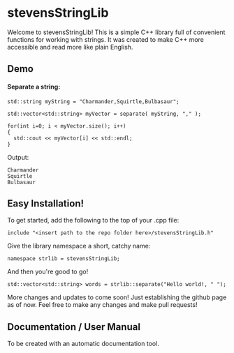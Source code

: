 # stevensStringLib

Welcome to stevensStringLib! This is a simple C++ library full of convenient functions for working with strings. It was created to make C++ more accessible and read more like plain English.

## Demo
#### Separate a string:
```
std::string myString = "Charmander,Squirtle,Bulbasaur";

std::vector<std::string> myVector = separate( myString, "," );

for(int i=0; i < myVector.size(); i++)
{
  std::cout << myVector[i] << std::endl;
}
```
Output:
```
Charmander
Squirtle
Bulbasaur
```





## Easy Installation!

To get started, add the following to the top of your .cpp file:

`include "<insert path to the repo folder here>/stevensStringLib.h"`


Give the library namespace a short, catchy name:

`namespace strlib = stevensStringLib;`


And then you're good to go!

`std::vector<std::string> words = strlib::separate("Hello world!, " ");`


More changes and updates to come soon! Just establishing the github page as of now. Feel free to make any changes and make pull requests!

## Documentation / User Manual
To be created with an automatic documentation tool.

